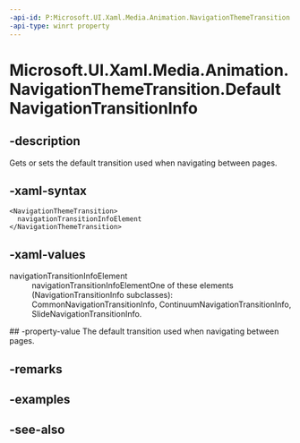 ```yaml
---
-api-id: P:Microsoft.UI.Xaml.Media.Animation.NavigationThemeTransition.DefaultNavigationTransitionInfo
-api-type: winrt property
---
```


<!-- Property syntax
public Windows.UI.Xaml.Media.Animation.NavigationTransitionInfo DefaultNavigationTransitionInfo { get;  set; }
-->

# Microsoft.UI.Xaml.Media.Animation.NavigationThemeTransition.DefaultNavigationTransitionInfo

## -description
Gets or sets the default transition used when navigating between pages.

## -xaml-syntax
```xaml
<NavigationThemeTransition>
  navigationTransitionInfoElement
</NavigationThemeTransition>
```


## -xaml-values
<dl><dt>navigationTransitionInfoElement</dt><dd>navigationTransitionInfoElementOne of these elements (NavigationTransitionInfo subclasses): CommonNavigationTransitionInfo, ContinuumNavigationTransitionInfo, SlideNavigationTransitionInfo.</dd>
</dl>
## -property-value
The default transition used when navigating between pages.

## -remarks

## -examples

## -see-also
